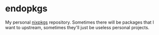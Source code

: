 # endopkgs

My personal [nixpkgs][nixpkgs] repository. Sometimes there will be packages that
I want to upstream, sometimes they'll just be useless personal projects.

[nixpkgs]: https://github.com/nixos/nixpkgs

